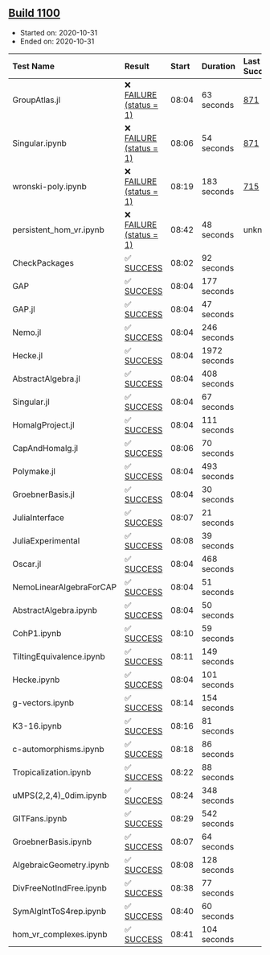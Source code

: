 ## [Build 1100](https://oscarci.mathematik.uni-kl.de/job/oscar-stable/1100/)

* Started on: 2020-10-31
* Ended on: 2020-10-31

| Test Name    | Result | Start | Duration | Last Success | First Failure |
|:-------------|:-------|:------|:---------|:-------------|:--------------|
| GroupAtlas.jl | ❌ [FAILURE (status = 1)](https://oscarci.mathematik.uni-kl.de/job/oscar-stable/1100/artifact/logs/build-1100/GroupAtlas.jl.log) | 08:04 | 63 seconds | [871](https://oscarci.mathematik.uni-kl.de/job/oscar-stable/871/) | [872](https://oscarci.mathematik.uni-kl.de/job/oscar-stable/872/) |
| Singular.ipynb | ❌ [FAILURE (status = 1)](https://oscarci.mathematik.uni-kl.de/job/oscar-stable/1100/artifact/logs/build-1100/Singular.ipynb.log) | 08:06 | 54 seconds | [871](https://oscarci.mathematik.uni-kl.de/job/oscar-stable/871/) | [872](https://oscarci.mathematik.uni-kl.de/job/oscar-stable/872/) |
| wronski-poly.ipynb | ❌ [FAILURE (status = 1)](https://oscarci.mathematik.uni-kl.de/job/oscar-stable/1100/artifact/logs/build-1100/wronski-poly.ipynb.log) | 08:19 | 183 seconds | [715](https://oscarci.mathematik.uni-kl.de/job/oscar-stable/715/) | [716](https://oscarci.mathematik.uni-kl.de/job/oscar-stable/716/) |
| persistent_hom_vr.ipynb | ❌ [FAILURE (status = 1)](https://oscarci.mathematik.uni-kl.de/job/oscar-stable/1100/artifact/logs/build-1100/persistent_hom_vr.ipynb.log) | 08:42 | 48 seconds | unknown | unknown |
| CheckPackages | ✅ [SUCCESS](https://oscarci.mathematik.uni-kl.de/job/oscar-stable/1100/artifact/logs/build-1100/CheckPackages.log) | 08:02 | 92 seconds |  |  |
| GAP | ✅ [SUCCESS](https://oscarci.mathematik.uni-kl.de/job/oscar-stable/1100/artifact/logs/build-1100/GAP.log) | 08:04 | 177 seconds |  |  |
| GAP.jl | ✅ [SUCCESS](https://oscarci.mathematik.uni-kl.de/job/oscar-stable/1100/artifact/logs/build-1100/GAP.jl.log) | 08:04 | 47 seconds |  |  |
| Nemo.jl | ✅ [SUCCESS](https://oscarci.mathematik.uni-kl.de/job/oscar-stable/1100/artifact/logs/build-1100/Nemo.jl.log) | 08:04 | 246 seconds |  |  |
| Hecke.jl | ✅ [SUCCESS](https://oscarci.mathematik.uni-kl.de/job/oscar-stable/1100/artifact/logs/build-1100/Hecke.jl.log) | 08:04 | 1972 seconds |  |  |
| AbstractAlgebra.jl | ✅ [SUCCESS](https://oscarci.mathematik.uni-kl.de/job/oscar-stable/1100/artifact/logs/build-1100/AbstractAlgebra.jl.log) | 08:04 | 408 seconds |  |  |
| Singular.jl | ✅ [SUCCESS](https://oscarci.mathematik.uni-kl.de/job/oscar-stable/1100/artifact/logs/build-1100/Singular.jl.log) | 08:04 | 67 seconds |  |  |
| HomalgProject.jl | ✅ [SUCCESS](https://oscarci.mathematik.uni-kl.de/job/oscar-stable/1100/artifact/logs/build-1100/HomalgProject.jl.log) | 08:04 | 111 seconds |  |  |
| CapAndHomalg.jl | ✅ [SUCCESS](https://oscarci.mathematik.uni-kl.de/job/oscar-stable/1100/artifact/logs/build-1100/CapAndHomalg.jl.log) | 08:06 | 70 seconds |  |  |
| Polymake.jl | ✅ [SUCCESS](https://oscarci.mathematik.uni-kl.de/job/oscar-stable/1100/artifact/logs/build-1100/Polymake.jl.log) | 08:04 | 493 seconds |  |  |
| GroebnerBasis.jl | ✅ [SUCCESS](https://oscarci.mathematik.uni-kl.de/job/oscar-stable/1100/artifact/logs/build-1100/GroebnerBasis.jl.log) | 08:04 | 30 seconds |  |  |
| JuliaInterface | ✅ [SUCCESS](https://oscarci.mathematik.uni-kl.de/job/oscar-stable/1100/artifact/logs/build-1100/JuliaInterface.log) | 08:07 | 21 seconds |  |  |
| JuliaExperimental | ✅ [SUCCESS](https://oscarci.mathematik.uni-kl.de/job/oscar-stable/1100/artifact/logs/build-1100/JuliaExperimental.log) | 08:08 | 39 seconds |  |  |
| Oscar.jl | ✅ [SUCCESS](https://oscarci.mathematik.uni-kl.de/job/oscar-stable/1100/artifact/logs/build-1100/Oscar.jl.log) | 08:04 | 468 seconds |  |  |
| NemoLinearAlgebraForCAP | ✅ [SUCCESS](https://oscarci.mathematik.uni-kl.de/job/oscar-stable/1100/artifact/logs/build-1100/NemoLinearAlgebraForCAP.log) | 08:04 | 51 seconds |  |  |
| AbstractAlgebra.ipynb | ✅ [SUCCESS](https://oscarci.mathematik.uni-kl.de/job/oscar-stable/1100/artifact/logs/build-1100/AbstractAlgebra.ipynb.log) | 08:04 | 50 seconds |  |  |
| CohP1.ipynb | ✅ [SUCCESS](https://oscarci.mathematik.uni-kl.de/job/oscar-stable/1100/artifact/logs/build-1100/CohP1.ipynb.log) | 08:10 | 59 seconds |  |  |
| TiltingEquivalence.ipynb | ✅ [SUCCESS](https://oscarci.mathematik.uni-kl.de/job/oscar-stable/1100/artifact/logs/build-1100/TiltingEquivalence.ipynb.log) | 08:11 | 149 seconds |  |  |
| Hecke.ipynb | ✅ [SUCCESS](https://oscarci.mathematik.uni-kl.de/job/oscar-stable/1100/artifact/logs/build-1100/Hecke.ipynb.log) | 08:04 | 101 seconds |  |  |
| g-vectors.ipynb | ✅ [SUCCESS](https://oscarci.mathematik.uni-kl.de/job/oscar-stable/1100/artifact/logs/build-1100/g-vectors.ipynb.log) | 08:14 | 154 seconds |  |  |
| K3-16.ipynb | ✅ [SUCCESS](https://oscarci.mathematik.uni-kl.de/job/oscar-stable/1100/artifact/logs/build-1100/K3-16.ipynb.log) | 08:16 | 81 seconds |  |  |
| c-automorphisms.ipynb | ✅ [SUCCESS](https://oscarci.mathematik.uni-kl.de/job/oscar-stable/1100/artifact/logs/build-1100/c-automorphisms.ipynb.log) | 08:18 | 86 seconds |  |  |
| Tropicalization.ipynb | ✅ [SUCCESS](https://oscarci.mathematik.uni-kl.de/job/oscar-stable/1100/artifact/logs/build-1100/Tropicalization.ipynb.log) | 08:22 | 88 seconds |  |  |
| uMPS(2,2,4)_0dim.ipynb | ✅ [SUCCESS](https://oscarci.mathematik.uni-kl.de/job/oscar-stable/1100/artifact/logs/build-1100/uMPS-2-2-4-_0dim.ipynb.log) | 08:24 | 348 seconds |  |  |
| GITFans.ipynb | ✅ [SUCCESS](https://oscarci.mathematik.uni-kl.de/job/oscar-stable/1100/artifact/logs/build-1100/GITFans.ipynb.log) | 08:29 | 542 seconds |  |  |
| GroebnerBasis.ipynb | ✅ [SUCCESS](https://oscarci.mathematik.uni-kl.de/job/oscar-stable/1100/artifact/logs/build-1100/GroebnerBasis.ipynb.log) | 08:07 | 64 seconds |  |  |
| AlgebraicGeometry.ipynb | ✅ [SUCCESS](https://oscarci.mathematik.uni-kl.de/job/oscar-stable/1100/artifact/logs/build-1100/AlgebraicGeometry.ipynb.log) | 08:08 | 128 seconds |  |  |
| DivFreeNotIndFree.ipynb | ✅ [SUCCESS](https://oscarci.mathematik.uni-kl.de/job/oscar-stable/1100/artifact/logs/build-1100/DivFreeNotIndFree.ipynb.log) | 08:38 | 77 seconds |  |  |
| SymAlgIntToS4rep.ipynb | ✅ [SUCCESS](https://oscarci.mathematik.uni-kl.de/job/oscar-stable/1100/artifact/logs/build-1100/SymAlgIntToS4rep.ipynb.log) | 08:40 | 60 seconds |  |  |
| hom_vr_complexes.ipynb | ✅ [SUCCESS](https://oscarci.mathematik.uni-kl.de/job/oscar-stable/1100/artifact/logs/build-1100/hom_vr_complexes.ipynb.log) | 08:41 | 104 seconds |  |  |
